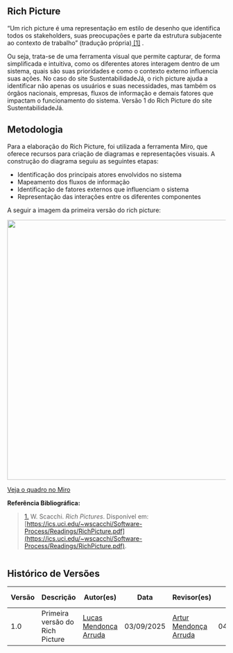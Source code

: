 ## Rich Picture

“Um rich picture é uma representação em estilo de desenho que identifica todos os stakeholders, suas preocupações e parte da estrutura subjacente ao contexto de trabalho” (tradução própria)<a id="anchor_1" href="#FRM1"> [1]</a> </q>.

Ou seja, trata-se de uma ferramenta visual que permite capturar, de forma simplificada e intuitiva, como os diferentes atores interagem dentro de um sistema, quais são suas prioridades e como o contexto externo influencia suas ações. No caso do site SustentabilidadeJá, o rich picture ajuda a identificar não apenas os usuários e suas necessidades, mas também os órgãos nacionais, empresas, fluxos de informação e demais fatores que impactam o funcionamento do sistema.
Versão 1 do Rich Picture do site SustentabilidadeJá.  

## Metodologia

Para a elaboração do Rich Picture, foi utilizada a ferramenta Miro, que oferece recursos para criação de diagramas e representações visuais. A construção do diagrama seguiu as seguintes etapas:
- Identificação dos principais atores envolvidos no sistema
- Mapeamento dos fluxos de informação
- Identificação de fatores externos que influenciam o sistema
- Representação das interações entre os diferentes componentes

A seguir a imagem da primeira versão do rich picture:

<p align="center">
  <img src="" width="600">
</p>

[Veja o quadro no Miro](https://miro.com/app/board/uXjVJM6WU2s=/)

**Referência Bibliográfica:**  
> <a id="FRM1" href="#anchor_1">1.</a> W. Scacchi. *Rich Pictures*. Disponível em: [https://ics.uci.edu/~wscacchi/Software-Process/Readings/RichPicture.pdf](https://ics.uci.edu/~wscacchi/Software-Process/Readings/RichPicture.pdf).

<div style="text-align: center">
<img src="" >
</div>

## Histórico de Versões

| Versão | Descrição                            | Autor(es)                                                                                         | Data       | Revisor(es)                                                                                                 | Data de Revisão |
| ------ | ------------------------------------ | ------------------------------------------------------------------------------------------------- | ---------- | ----------------------------------------------------------------------------------------------------------- | --------------- |
| 1.0    | Primeira versão do Rich Picture | [Lucas Mendonça Arruda](https://github.com/lucasarruda9) | 03/09/2025 | [Artur Mendonça Arruda](https://https://github.com/ArtyMend07) | 04/09/2025      |
